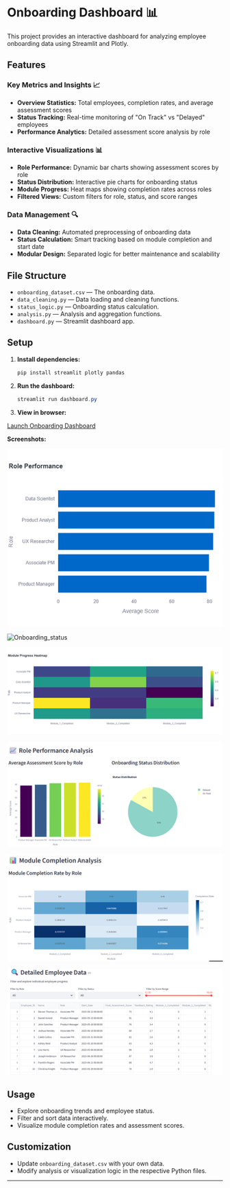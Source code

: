 # Onboarding Dashboard 📊

This project provides an interactive dashboard for analyzing employee onboarding data using Streamlit and Plotly.

## Features

### Key Metrics and Insights 📈

- **Overview Statistics:** Total employees, completion rates, and average assessment scores
- **Status Tracking:** Real-time monitoring of "On Track" vs "Delayed" employees
- **Performance Analytics:** Detailed assessment score analysis by role

### Interactive Visualizations 📊

- **Role Performance:** Dynamic bar charts showing assessment scores by role
- **Status Distribution:** Interactive pie charts for onboarding status
- **Module Progress:** Heat maps showing completion rates across roles
- **Filtered Views:** Custom filters for role, status, and score ranges

### Data Management 🔍

- **Data Cleaning:** Automated preprocessing of onboarding data
- **Status Calculation:** Smart tracking based on module completion and start date
- **Modular Design:** Separated logic for better maintenance and scalability

## File Structure

- `onboarding_dataset.csv` — The onboarding data.
- `data_cleaning.py` — Data loading and cleaning functions.
- `status_logic.py` — Onboarding status calculation.
- `analysis.py` — Analysis and aggregation functions.
- `dashboard.py` — Streamlit dashboard app.

## Setup

1. **Install dependencies:**

   ```powershell
   pip install streamlit plotly pandas
   ```

2. **Run the dashboard:**

   ```powershell
   streamlit run dashboard.py
   ```

3. **View in browser:**

[Launch Onboarding Dashboard](https://harshith1118-onboard-dashboard-gzhq7b.streamlit.app/)

**Screenshots:**

![Average_Final_Assement_Score](./screenshots/avgfinal.png)

![Onboarding_status](./screenshots/Salespipeline_punels.png)

![Module_progrees](./screenshots/ModuelProgress.png)

![Role_Performance_Analysis](./screenshots/RolePerformance.png)

![Module_Compleation_Analysis](./screenshots/moduelcomp.png)

![Detailed_Employee_Data](./screenshots/Detailed.png)

## Usage

- Explore onboarding trends and employee status.
- Filter and sort data interactively.
- Visualize module completion rates and assessment scores.

## Customization

- Update `onboarding_dataset.csv` with your own data.
- Modify analysis or visualization logic in the respective Python files.

---
